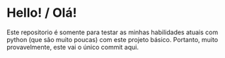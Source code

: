 # Hello! / Olá!

Este repositorio é somente para testar as minhas habilidades atuais com python (que são muito poucas) com este projeto básico.
Portanto, muito provavelmente, este vai o único commit aqui.
